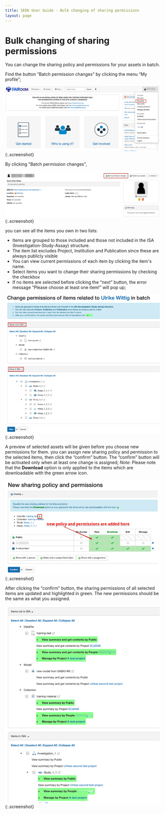 ```yaml
---
title: SEEK User Guide - Bulk changing of sharing permissions
layout: page
---
```


# Bulk changing of sharing permissions

You can change the sharing policy and permissions for your assets in batch.

Find the button “Batch permission changes” by clicking the menu “My profile”;

![My profile](images/user-guide/bulk-permission-change/link-to-button.png){:.screenshot}

By clicking "Batch permission changes",

![Batch permission changes button](images/user-guide/bulk-permission-change/button.png){:.screenshot}

you can see all the items you own in two lists: 
* Items are grouped to those included and those not included in the ISA (Investigation-Study-Assay) structure.
* The item list excludes Project, Institution and Publication since these are always publicly visible
* You can view current permissions of each item by clicking the item's name.
* Select items you want to change their sharing permissions by checking the checkbox
* If no items are selected before clicking the “next” button, the error message “Please choose at least one item!” will pop up;

![my items in two lists](images/user-guide/bulk-permission-change/two-lists.png){:.screenshot}

A preview of selected assets will be given before you choose new permissions for them. you can assign new sharing policy and permission to the selected items, then click the “confirm” button. The “confirm” button will be activated only when at least one change is assigned;
*Note*: Please note that the **Download** option is only applied to the items which are downloadable with the green arrow icon. 

![assign new policy and permissions](images/user-guide/bulk-permission-change/new-policy-and-permission.png){:.screenshot}

After clicking the “confirm” button, the sharing permissions of all selected items are updated and highlighted in green. The new permissions should be the same as what you assigned.

![changing results](images/user-guide/bulk-permission-change/results.png){:.screenshot}




